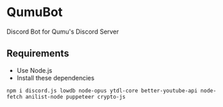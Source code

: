 # QumuBot

Discord Bot for Qumu's Discord Server

## Requirements

- Use Node.js
- Install these dependencies

`npm i discord.js lowdb node-opus ytdl-core better-youtube-api node-fetch anilist-node puppeteer crypto-js`